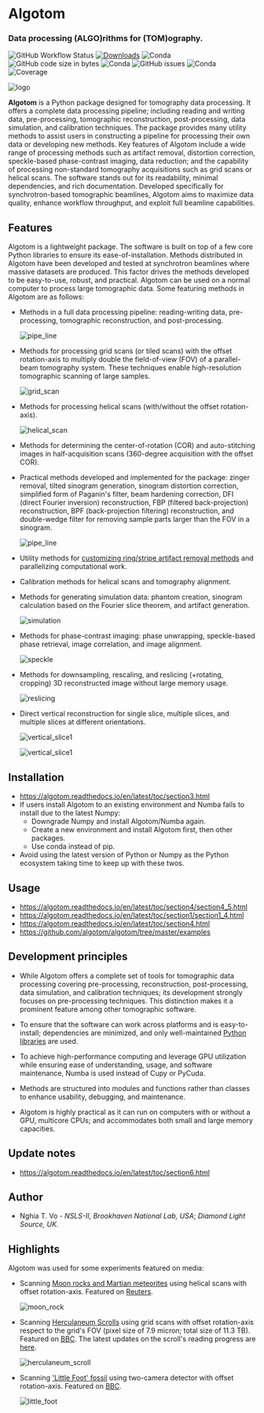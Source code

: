 # Algotom
### Data processing (**ALGO**)rithms for (**TOM**)ography.

![GitHub Workflow Status](https://img.shields.io/github/actions/workflow/status/algotom/algotom/algotom_ga.yml) [![Downloads](https://static.pepy.tech/personalized-badge/algotom?period=total&units=international_system&left_color=grey&right_color=blue&left_text=Pypi-downloads)](https://pepy.tech/project/algotom) ![Conda](https://img.shields.io/conda/dn/algotom/algotom?label=conda-downloads) ![GitHub code size in bytes](https://img.shields.io/github/languages/code-size/algotom/algotom) ![Conda](https://img.shields.io/conda/pn/algotom/algotom) ![GitHub issues](https://img.shields.io/github/issues-raw/algotom/algotom) ![Conda](https://img.shields.io/conda/dn/conda-forge/algotom?label=conda-forge%20downloads) ![Coverage](https://github.com/algotom/algotom/raw/doc/docs/coverage_report/coverage.svg)


![logo](https://github.com/algotom/algotom/raw/master/figs/readme/logo2.png)

**Algotom** is a Python package designed for tomography data processing. It 
offers a complete data processing pipeline; including reading and writing data, 
pre-processing, tomographic reconstruction, post-processing, data simulation, 
and calibration techniques. The package provides many utility methods to 
assist users in constructing a pipeline for processing their own data or 
developing new methods. Key features of Algotom include a wide range of 
processing methods such as artifact removal, distortion correction, 
speckle-based phase-contrast imaging, data reduction; and the capability of 
processing non-standard tomography acquisitions such as grid scans or helical scans. 
The software stands out for its readability, minimal dependencies, and rich documentation. 
Developed specifically for synchrotron-based tomographic beamlines, Algotom aims to 
maximize data quality, enhance workflow throughput, and exploit full beamline 
capabilities.

Features
--------

Algotom is a lightweight package. The software is built on top of a few core
Python libraries to ensure its ease-of-installation. Methods distributed in 
Algotom have been developed and tested at synchrotron beamlines where massive
datasets are produced. This factor drives the methods developed to be easy-to-use, 
robust, and practical. Algotom can be used on a normal computer to process large 
tomographic data. Some featuring methods in Algotom are as follows:

- Methods in a full data processing pipeline: reading-writing data, 
  pre-processing, tomographic reconstruction, and post-processing.
  
  ![pipe_line](https://github.com/algotom/algotom/raw/master/figs/readme/data_processing_space.png) 
 
- Methods for processing grid scans (or tiled scans) with the offset rotation-axis 
  to multiply double the field-of-view (FOV) of a parallel-beam tomography system.
  These techniques enable high-resolution tomographic scanning of large samples.
  
  ![grid_scan](https://github.com/algotom/algotom/raw/master/figs/readme/grid_scan.jpg)
  
- Methods for processing helical scans (with/without the offset rotation-axis).
  
  ![helical_scan](https://github.com/algotom/algotom/raw/master/figs/readme/helical_scan.jpg)

- Methods for determining the center-of-rotation (COR) and auto-stitching images 
  in half-acquisition scans (360-degree acquisition with the offset COR).

- Practical methods developed and implemented for the package: zinger removal, 
  tilted sinogram generation, sinogram distortion correction, simplified form of Paganin's filter,
  beam hardening correction, DFI (direct Fourier inversion) reconstruction,
  FBP (filtered back-projection) reconstruction, BPF (back-projection filtering) reconstruction, 
  and double-wedge filter for removing sample parts larger than the FOV in a sinogram.
  
  ![pipe_line](https://github.com/algotom/algotom/raw/master/figs/readme/double_wedge_filter.jpg)
  
- Utility methods for [customizing ring/stripe artifact removal methods](https://algotom.readthedocs.io/en/latest/toc/section4/section4_3.html) 
  and parallelizing computational work.

- Calibration methods for helical scans and tomography alignment.

- Methods for generating simulation data: phantom creation, sinogram calculation
  based on the Fourier slice theorem, and artifact generation.
  
  ![simulation](https://github.com/algotom/algotom/raw/master/figs/readme/simulation.png)

- Methods for phase-contrast imaging: phase unwrapping, speckle-based phase retrieval, image correlation, and image alignment.

  ![speckle](https://github.com/algotom/algotom/raw/master/figs/readme/speckle_based_tomography.png)

- Methods for downsampling, rescaling, and reslicing (+rotating, cropping) 
  3D reconstructed image without large memory usage.

  ![reslicing](https://github.com/algotom/algotom/raw/master/figs/readme/reslicing.jpg)

- Direct vertical reconstruction for single slice, multiple slices, and multiple slices at 
  different orientations.
  
  ![vertical_slice1](https://github.com/algotom/algotom/raw/master/figs/readme/direct_vertical_reconstruction.png)

  ![vertical_slice1](https://github.com/algotom/algotom/raw/master/figs/readme/limited_angle_tomography.png)
  
   

Installation
------------

- https://algotom.readthedocs.io/en/latest/toc/section3.html
- If users install Algotom to an existing environment and Numba fails to install due to the latest Numpy:
  + Downgrade Numpy and install Algotom/Numba again.
  + Create a new environment and install Algotom first, then other packages.
  + Use conda instead of pip.
- Avoid using the latest version of Python or Numpy as the Python ecosystem taking time to keep up with these twos.

Usage
-----
- https://algotom.readthedocs.io/en/latest/toc/section4/section4_5.html
- https://algotom.readthedocs.io/en/latest/toc/section1/section1_4.html
- https://algotom.readthedocs.io/en/latest/toc/section4.html
- https://github.com/algotom/algotom/tree/master/examples

Development principles
----------------------

- While Algotom offers a complete set of tools for tomographic data processing covering 
  pre-processing, reconstruction, post-processing, data simulation, and calibration techniques;
  its development strongly focuses on pre-processing techniques. This distinction makes it a
  prominent feature among other tomographic software.   

- To ensure that the software can work across platforms and is easy-to-install; dependencies are minimized, and only 
  well-maintained [Python libraries](https://github.com/algotom/algotom/blob/master/requirements.txt) are used.

- To achieve high-performance computing and leverage GPU utilization while ensuring ease of understanding, usage, and software 
  maintenance, Numba is used instead of Cupy or PyCuda.

- Methods are structured into modules and functions rather than classes to enhance usability, debugging, and maintenance.

- Algotom is highly practical as it can run on computers with or without a GPU, multicore CPUs; and accommodates both small 
  and large memory capacities.

Update notes
------------

- https://algotom.readthedocs.io/en/latest/toc/section6.html

Author
------

- Nghia T. Vo - *NSLS-II, Brookhaven National Lab, USA*; *Diamond Light Source, UK.*  
 
Highlights
----------

Algotom was used for some experiments featured on media:

- Scanning [Moon rocks and Martian meteorites](https://www.diamond.ac.uk/Home/News/LatestNews/2019/17-07-2019.html) 
  using helical scans with offset rotation-axis. Featured on [Reuters](https://www.reuters.com/article/idUKKCN1UC16V?edition-redirect=uk).
 
  ![moon_rock](https://github.com/algotom/algotom/raw/master/figs/readme/Moon_rock_Mars_meteorite.jpg)

- Scanning [Herculaneum Scrolls](https://www.diamond.ac.uk/Home/News/LatestNews/2019/03-10-2019.html) 
  using grid scans with offset rotation-axis respect to the grid's FOV (pixel size of 7.9 micron; 
  total size of 11.3 TB). Featured on [BBC](https://www.bbc.co.uk/news/av/uk-england-oxfordshire-49926789).
  The latest updates on the scroll's reading progress are [here](https://www.nature.com/articles/d41586-023-03212-1).

  ![herculaneum_scroll](https://github.com/algotom/algotom/raw/master/figs/readme/Herculaneum_scroll.jpg)

- Scanning ['Little Foot' fossil](https://www.diamond.ac.uk/Home/News/LatestNews/2021/02-03-21.html) 
  using two-camera detector with offset rotation-axis. Featured on [BBC](https://www.bbc.co.uk/news/science-environment-56241509).
    
  ![little_foot](https://github.com/algotom/algotom/raw/master/figs/readme/Little_foot.jpg)  
